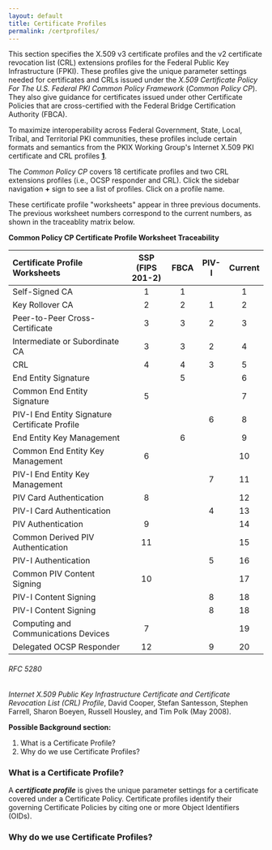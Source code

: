 ```yaml
---
layout: default
title: Certificate Profiles
permalink: /certprofiles/
---
```


This section specifies the X.509 v3 certificate profiles and the v2 certificate revocation list (CRL) extensions profiles for the Federal Public Key Infrastructure (FPKI). These profiles give the unique parameter settings needed for certificates and CRLs issued under the _X.509 Certificate Policy For The U.S. Federal PKI Common Policy Framework_ (_Common Policy CP_). They also give guidance for certificates issued under other Certificate Policies that are cross-certified with the Federal Bridge Certification Authority (FBCA).

To maximize interoperability across Federal Government, State, Local, Tribal, and Territorial PKI communities,<!--Is this what Wendy meant by "outside Fed Govt?"--> these profiles include certain formats and semantics from the PKIX Working Group's Internet X.509 PKI certificate and CRL profiles [**1**](#rfc-5280). 

The _Common Policy CP_ covers 18 certificate profiles and two CRL extensions profiles (i.e., OCSP responder and CRL). Click the sidebar navigation **+** sign to see a list of profiles. Click on a profile name.  

These certificate profile "worksheets" appear in three previous documents. The previous worksheet numbers correspond to the current numbers, as shown in the traceablity matrix below.

**Common Policy CP Certificate Profile Worksheet Traceability**

| **Certificate Profile Worksheets**   | **SSP**<BR>**(FIPS 201-2)**        | **FBCA**     | **PIV-I**     | **Current**   |
| :----------------------------------  | :------:        | :-----------:      | :-----------:      | :-----------:      |
| Self-Signed CA                       | 1              | 1            |               | 1             |
| Key Rollover CA                      | 2              | 2            |  1            | 2             |
| Peer-to-Peer Cross-Certificate       | 3              | 3            |  2            | 3             |
| Intermediate or Subordinate CA       | 3              | 3            |  2            | 4             |
| CRL       | 4              | 4            |  3            | 5             |
| End Entity Signature       |                | 5            |               | 6             |
| Common End Entity Signature       | 5              |              |               | 7             |
| PIV-I End Entity Signature Certificate Profile       |                |              |  6            | 8             |
| End Entity Key Management       |                |  6           |               | 9             |
| Common End Entity Key Management       | 6               |             |               | 10             |
| PIV-I End Entity Key Management       |                |             | 7              | 11             |
| PIV Card Authentication       | 8               |             |               | 12             |
| PIV-I Card Authentication       |                |             |  4             | 13             |
| PIV Authentication       |  9              |             |               | 14             |
| Common Derived PIV Authentication       |  11              |             |               | 15             |
| PIV-I Authentication       |                |             |  5             | 16             |
| Common PIV Content Signing       | 10               |             |               | 17             |
| PIV-I Content Signing       |                |             |  8             | 18             |
| PIV-I Content Signing       |                |             |  8             | 18             |
| Computing and Communications Devices       | 7               |             |               | 19             |
| Delegated OCSP Responder       | 12               |             | 9             | 20             |

###### RFC 5280
_Internet X.509 Public Key Infrastructure Certificate and Certificate Revocation List (CRL) Profile_, David Cooper, Stefan Santesson, Stephen Farrell, Sharon Boeyen, Russell Housley, and Tim Polk (May 2008).


**Possible Background section:**

1. What is a Certificate Profile?
1. Why do we use Certificate Profiles?

### What is a Certificate Profile?

A **_certificate profile_** is gives the unique parameter settings for a certificate covered under a Certificate Policy. Certificate profiles identify their governing Certificate Policies by citing one or more Object Identifiers (OIDs).  

### Why do we use Certificate Profiles?



